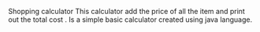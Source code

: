 Shopping calculator 
This calculator add the price of all the item and print out the total cost .
Is a simple basic calculator created using java language.
